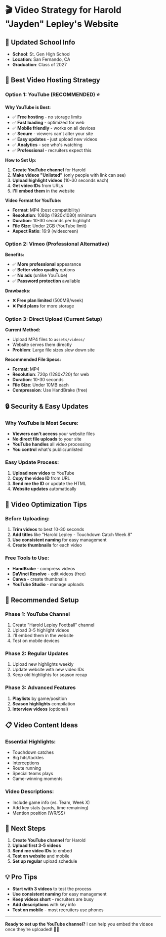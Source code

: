 # 🎬 Video Strategy for Harold "Jayden" Lepley's Website

## 🏫 Updated School Info
- **School**: St. Gen High School
- **Location**: San Fernando, CA
- **Graduation**: Class of 2027

## 🎥 Best Video Hosting Strategy

### **Option 1: YouTube (RECOMMENDED) ⭐**

**Why YouTube is Best:**
- ✅ **Free hosting** - no storage limits
- ✅ **Fast loading** - optimized for web
- ✅ **Mobile friendly** - works on all devices
- ✅ **Secure** - viewers can't alter your site
- ✅ **Easy updates** - just upload new videos
- ✅ **Analytics** - see who's watching
- ✅ **Professional** - recruiters expect this

**How to Set Up:**
1. **Create YouTube channel** for Harold
2. **Make videos "Unlisted"** (only people with link can see)
3. **Upload highlight videos** (10-30 seconds each)
4. **Get video IDs** from URLs
5. **I'll embed them** in the website

**Video Format for YouTube:**
- **Format**: MP4 (best compatibility)
- **Resolution**: 1080p (1920x1080) minimum
- **Duration**: 10-30 seconds per highlight
- **File Size**: Under 2GB (YouTube limit)
- **Aspect Ratio**: 16:9 (widescreen)

### **Option 2: Vimeo (Professional Alternative)**

**Benefits:**
- ✅ **More professional** appearance
- ✅ **Better video quality** options
- ✅ **No ads** (unlike YouTube)
- ✅ **Password protection** available

**Drawbacks:**
- ❌ **Free plan limited** (500MB/week)
- ❌ **Paid plans** for more storage

### **Option 3: Direct Upload (Current Setup)**

**Current Method:**
- Upload MP4 files to `assets/videos/`
- Website serves them directly
- **Problem**: Large file sizes slow down site

**Recommended File Specs:**
- **Format**: MP4
- **Resolution**: 720p (1280x720) for web
- **Duration**: 10-30 seconds
- **File Size**: Under 10MB each
- **Compression**: Use HandBrake (free)

## 🔒 Security & Easy Updates

### **Why YouTube is Most Secure:**
- **Viewers can't access** your website files
- **No direct file uploads** to your site
- **YouTube handles** all video processing
- **You control** what's public/unlisted

### **Easy Update Process:**
1. **Upload new video** to YouTube
2. **Copy the video ID** from URL
3. **Send me the ID** or update the HTML
4. **Website updates** automatically

## 📱 Video Optimization Tips

### **Before Uploading:**
1. **Trim videos** to best 10-30 seconds
2. **Add titles** like "Harold Lepley - Touchdown Catch Week 8"
3. **Use consistent naming** for easy management
4. **Create thumbnails** for each video

### **Free Tools to Use:**
- **HandBrake** - compress videos
- **DaVinci Resolve** - edit videos (free)
- **Canva** - create thumbnails
- **YouTube Studio** - manage uploads

## 🎯 Recommended Setup

### **Phase 1: YouTube Channel**
1. Create "Harold Lepley Football" channel
2. Upload 3-5 highlight videos
3. I'll embed them in the website
4. Test on mobile devices

### **Phase 2: Regular Updates**
1. Upload new highlights weekly
2. Update website with new video IDs
3. Keep old highlights for season recap

### **Phase 3: Advanced Features**
1. **Playlists** by game/position
2. **Season highlights** compilation
3. **Interview videos** (optional)

## 📋 Video Content Ideas

### **Essential Highlights:**
- Touchdown catches
- Big hits/tackles
- Interceptions
- Route running
- Special teams plays
- Game-winning moments

### **Video Descriptions:**
- Include game info (vs. Team, Week X)
- Add key stats (yards, time remaining)
- Mention position (WR/SS)

## 🚀 Next Steps

1. **Create YouTube channel** for Harold
2. **Upload first 3-5 videos**
3. **Send me video IDs** to embed
4. **Test on website** and mobile
5. **Set up regular** upload schedule

## 💡 Pro Tips

- **Start with 3 videos** to test the process
- **Use consistent naming** for easy management
- **Keep videos short** - recruiters are busy
- **Add descriptions** with key info
- **Test on mobile** - most recruiters use phones

---

**Ready to set up the YouTube channel?** I can help you embed the videos once they're uploaded! 🏈✨
